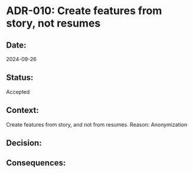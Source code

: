 # ADR-010: Create features from story, not resumes

## Date:
2024-09-26

## Status:
Accepted

## Context:
Create features from story, and not from resumes. Reason: Anonymization
## Decision:

## Consequences:
